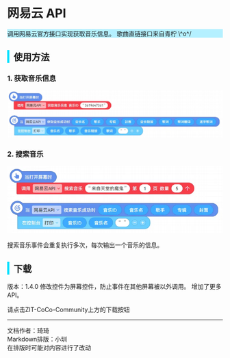 # 网易云 API
<div style="background-color: rgb(180, 240, 255);">
  调用网易云官方接口实现获取音乐信息。
  歌曲直链接口来自青柠  \^o^/ 
</div>

<div style="border-left: 5px solid rgb(0, 225, 255); padding-left: 10px;">
<h2>使用方法</h2>
</div>

### 1. 获取音乐信息

![积木：获取音乐信息](images/1.png)

### 2. 搜索音乐

![积木：搜索音乐](images/2.png)

搜索音乐事件会重复执行多次，每次输出一个音乐的信息。

<div style="border-left: 5px solid rgb(0, 225, 255); padding-left: 10px;">
<h2>下载</h2>
</div>

版本：1.4.0
修改控件为屏幕控件，防止事件在其他屏幕被以外调用。
增加了更多 API。

请点击ZIT-CoCo-Community上方的下载按钮

---
文档作者：琦琦  
Markdown排版：小圳  
在排版时可能对内容进行了改动  

